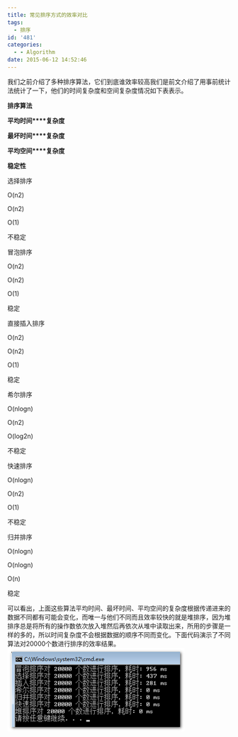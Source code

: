 ```yaml
---
title: 常见排序方式的效率对比
tags:
  - 排序
id: '481'
categories:
  - - Algorithm
date: 2015-06-12 14:52:46
---
```


我们之前介绍了多种排序算法，它们到底谁效率较高我们是前文介绍了用事前统计法统计了一下，他们的时间复杂度和空间复杂度情况如下表表示。
<!-- more -->
**排序算法**

**平均时间****复杂度**

**最坏时间****复杂度**

**平均空间****复杂度**

**稳定性**

选择排序

O(n2)

O(n2)

O(1)

不稳定

冒泡排序

O(n2)

O(n2)

O(1)

稳定

直接插入排序

O(n2)

O(n2)

O(1)

稳定

希尔排序

O(nlogn)

O(n2)

O(log2n)

不稳定

快速排序

O(nlogn)

O(n2)

O(1)

不稳定

归并排序

O(nlogn)

O(nlogn)

O(n)

稳定

可以看出，上面这些算法平均时间、最坏时间、平均空间的复杂度根据传递进来的数据不同都有可能会变化，而唯一与他们不同而且效率较快的就是堆排序，因为堆排序总是将所有的操作数依次放入堆然后再依次从堆中读取出来，所用的步骤是一样的多的，所以时间复杂度不会根据数据的顺序不同而变化。下面代码演示了不同算法对20000个数进行排序的效率结果。 [![2015-06-12_145414](/images/2015/06/2015-06-12_145414.png)](/images/2015/06/2015-06-12_145414.png)